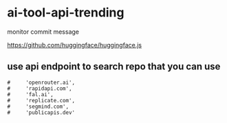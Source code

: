 # ai-tool-api-trending


monitor commit message

https://github.com/huggingface/huggingface.js


## use api endpoint to search repo that you can use

    #     'openrouter.ai',
    #     'rapidapi.com',
    #     'fal.ai',
    #     'replicate.com',
    #     'segmind.com',
    #     'publicapis.dev'
